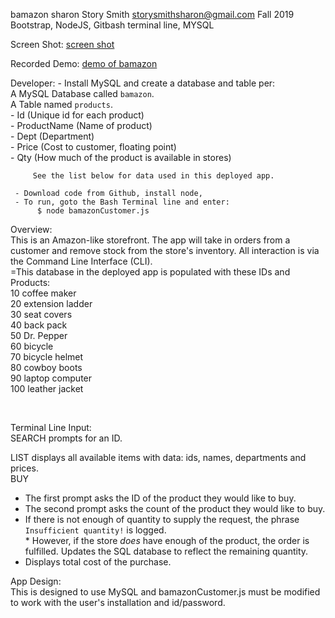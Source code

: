 bamazon
sharon Story Smith    storysmithsharon@gmail.com
Fall 2019
Bootstrap, NodeJS, Gitbash terminal line, MYSQL


Screen Shot:  [screen shot](ScreenShot.jpg)

Recorded Demo: [demo of bamazon](bamazon.gif)

Developer: 
     - Install MySQL and create a database and table per:  
          A MySQL Database called `bamazon`.   
​
          A Table named `products`.   
​
           - Id (Unique id for each product)  
        ​
           - ProductName (Name of product)  
        ​
           - Dept (Department)    
        ​
           - Price (Cost to customer, floating point)    
        ​
           - Qty (How much of the product is available in stores)    

         See the list below for data used in this deployed app.  

     - Download code from Github, install node,   
     - To run, goto the Bash Terminal line and enter:   
          $ node bamazonCustomer.js  

Overview​:  
This is an Amazon-like storefront. The app will take in orders from a customer and remove stock from the store's inventory. All interaction is via the Command Line Interface (CLI).    
​
=This database in the deployed app is populated with these IDs and Products:  
        10  coffee maker  
        20  extension ladder  
        30  seat covers   
        40  back pack   
        50  Dr. Pepper  
        60  bicycle  
        70  bicycle helmet  
        80  cowboy boots  
        90  laptop computer    
        100 leather jacket  

​

Terminal Line Input:   
   SEARCH prompts for an ID.  

   LIST displays all  available items with data:  ids, names, departments and prices.   
​
   BUY​  
   * The first prompt asks the ID of the product they would like to buy.  
   * The second prompt asks the count of the product they would like to buy.  
   * If there is not enough of quantity to supply the request, the  phrase
    `Insufficient quantity!` is logged.   
​
         * However, if the store _does_ have enough of the product, the order is fulfilled. 
                Updates the SQL database to reflect the remaining quantity.  
   * Displays total cost of the purchase.  


   App Design:  
   This is designed to use MySQL and bamazonCustomer.js must be modified to work
   with the user's installation and id/password.
​
